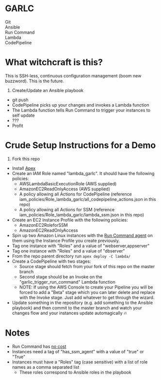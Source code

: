 # GARLC
Git  
Ansible  
Run Command  
Lambda  
CodePipeline  

# What witchcraft is this?
This is SSH-less, continuous configuration management (boom new buzzword).  This is the future.

1. Create/Update an Ansible playbook
* git push
* CodePipeline picks up your changes and invokes a Lambda function
* The Lambda function tells Run Command to trigger your instances to self update
* ???
* Profit

# Crude Setup Instructions for a Demo
1. Fork this repo
* Install [Apex](https://github.com/apex/apex)
* Create an IAM Role named "lambda_garlc".  It should have the following policies:
  * AWSLambdaBasicExecutionRole (AWS supplied)
  * AmazonEC2ReadOnlyAccess (AWS supplied)
  * A policy allowing all Actions for CodePipeline (reference iam_policies/Role_lambda_garlc/all_codepipeline_actions.json in this repo)
  * A policy allowing all Actions for SSM (reference iam_policies/Role_lambda_garlc/lambda_ssm.json in this repo)
* Create an EC2 Instance Profile with the following policies:
  * AmazonEC2RoleforSSM
  * AmazonEC2ReadOnlyAccess
* Spin up two Amazon Linux instances with the [Run Command agent](http://docs.aws.amazon.com/AWSEC2/latest/UserGuide/remote-commands-prereq.html) on them using the Instance Profile you create previously.
* Tag one instance with "Roles" and a value of "webserver,appserver"
* Tag one instance with "Roles" and a value of "dbserver"
* From the repo parent directory run `apex deploy -C lambda/`
* Create a CodePipeline with two stages:
  * Source stage should fetch from your fork of this repo on the master branch
  * Second stage should be an Invoke on the "garlic_trigger_run_command" Lambda function
  * NOTE:  If using the AWS Console to create your Pipeline you will be forced to add a "Beta" stage which you can later delete and replace with the Invoke stage.  Just add whatever to get through the wizard.
* Update something in the repository (e.g. add something to the Ansible playbook) and then commit to the master branch and watch your changes flow and your instances update automagically :fire:

# Notes
* Run Command has [no cost](https://aws.amazon.com/ec2/run-command/)
* Instances need a tag of "has_ssm_agent" with a value of "true" or "True"
* Instances must have a "Roles" tag (case sensitive) with a list of role names as a comma separated list
  * These roles correspond to Ansible roles in the playbook
